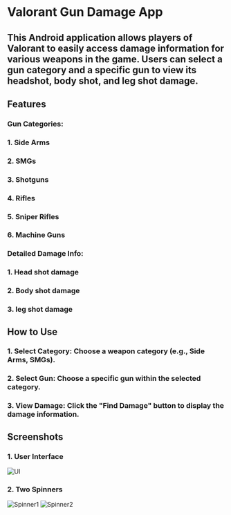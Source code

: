 # Valorant Gun Damage App
 
## This Android application allows players of Valorant to easily access damage information for various weapons in the game. Users can select a gun category and a specific gun to view its headshot, body shot, and leg shot damage. 

## Features
### Gun Categories:
### 1. Side Arms 
### 2. SMGs
### 3. Shotguns
### 4. Rifles
### 5. Sniper Rifles 
### 6. Machine Guns

### Detailed Damage Info:
### 1. Head shot damage
### 2. Body shot damage
### 3. leg shot damage

## How to Use
### 1. Select Category: Choose a weapon category (e.g., Side Arms, SMGs).
### 2. Select Gun: Choose a specific gun within the selected category.
### 3. View Damage: Click the "Find Damage" button to display the damage information.

## Screenshots
### 1. User Interface 

![UI](https://github.com/user-attachments/assets/8b2a05ce-36d9-4fe1-948c-01850ca680e5)

### 2. Two Spinners 

![Spinner1](https://github.com/user-attachments/assets/90fd4f96-47a1-4b68-bdae-34d87235ed14)
![Spinner2](https://github.com/user-attachments/assets/f22a04cd-7117-4eb0-a6cd-61320b9a25b2)




